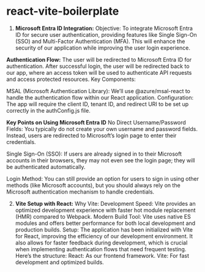 # react-vite-boilerplate

1. **Microsoft Entra ID Integration:**
Objective: To integrate Microsoft Entra ID for secure user authentication, providing features like Single Sign-On (SSO) and Multi-Factor Authentication (MFA). This will enhance the security of our application while improving the user login experience.

**Authentication Flow:**
The user will be redirected to Microsoft Entra ID for authentication.
After successful login, the user will be redirected back to our app, where an access token will be used to authenticate API requests and access protected resources.
Key Components:

MSAL (Microsoft Authentication Library): We’ll use @azure/msal-react to handle the authentication flow within our React application.
Configuration: The app will require the client ID, tenant ID, and redirect URI to be set up correctly in the authConfig.js file.

**Key Points on Using Microsoft Entra ID**
No Direct Username/Password Fields: You typically do not create your own username and password fields. Instead, users are redirected to Microsoft’s login page to enter their credentials.

Single Sign-On (SSO): If users are already signed in to their Microsoft accounts in their browsers, they may not even see the login page; they will be authenticated automatically.

Login Method: You can still provide an option for users to sign in using other methods (like Microsoft accounts), but you should always rely on the Microsoft authentication mechanism to handle credentials.


2. **Vite Setup with React:**
Why Vite:
Development Speed: Vite provides an optimized development experience with faster hot module replacement (HMR) compared to Webpack.
Modern Build Tool: Vite uses native ES modules and offers better performance for both local development and production builds.
Setup:
The application has been initialized with Vite for React, improving the efficiency of our development environment. It also allows for faster feedback during development, which is crucial when implementing authentication flows that need frequent testing.
Here’s the structure:
React: As our frontend framework.
Vite: For fast development and optimized builds.

